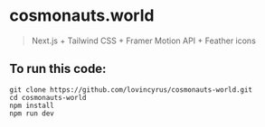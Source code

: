 # cosmonauts.world

> Next.js + Tailwind CSS + Framer Motion API + Feather icons

## To run this code:

```
git clone https://github.com/lovincyrus/cosmonauts-world.git
cd cosmonauts-world
npm install
npm run dev
```
